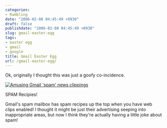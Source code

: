 ```yaml
---
categories:
- Rambling
date: "2006-02-08 04:45:49 +0930"
draft: false
publishdate: "2006-02-08 04:45:49 +0930"
slug: gmail-easter-egg
tags:
- easter egg
- gmail
- google
title: Gmail Easter Egg
url: /gmail-easter-egg/
---
```

Ok, originally I thought this was just a goofy co-incidence.

[![Amusing Gmail 'spam' news
clippings](//farm2.static.flickr.com/1102/526976402_2f3376fad1.jpg)](http://www.flickr.com/photos/joshnunn/526976402/)

SPAM Recipies!

Gmail's spam mailbox has spam recipes up the top when you have web clips
enabled! I thought it might be just their advertising seeping into
inappropriate areas, but now I think they're actually having a little
joke about spam!